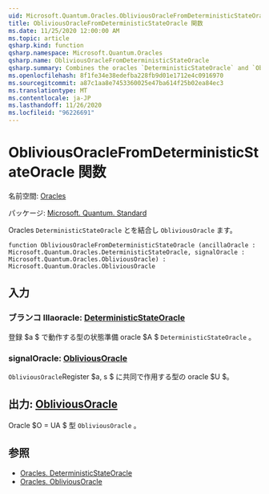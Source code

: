 ```yaml
---
uid: Microsoft.Quantum.Oracles.ObliviousOracleFromDeterministicStateOracle
title: ObliviousOracleFromDeterministicStateOracle 関数
ms.date: 11/25/2020 12:00:00 AM
ms.topic: article
qsharp.kind: function
qsharp.namespace: Microsoft.Quantum.Oracles
qsharp.name: ObliviousOracleFromDeterministicStateOracle
qsharp.summary: Combines the oracles `DeterministicStateOracle` and `ObliviousOracle`.
ms.openlocfilehash: 8f1fe34e38edefba228fb9d01e1712e4c0916970
ms.sourcegitcommit: a87c1aa8e7453360025e47ba614f25b02ea84ec3
ms.translationtype: MT
ms.contentlocale: ja-JP
ms.lasthandoff: 11/26/2020
ms.locfileid: "96226691"
---
```

# <a name="obliviousoraclefromdeterministicstateoracle-function"></a>ObliviousOracleFromDeterministicStateOracle 関数

名前空間: [Oracles](xref:Microsoft.Quantum.Oracles)

パッケージ: [Microsoft. Quantum. Standard](https://nuget.org/packages/Microsoft.Quantum.Standard)


Oracles `DeterministicStateOracle` とを結合し `ObliviousOracle` ます。

```qsharp
function ObliviousOracleFromDeterministicStateOracle (ancillaOracle : Microsoft.Quantum.Oracles.DeterministicStateOracle, signalOracle : Microsoft.Quantum.Oracles.ObliviousOracle) : Microsoft.Quantum.Oracles.ObliviousOracle
```


## <a name="input"></a>入力

### <a name="ancillaoracle--deterministicstateoracle"></a>ブランコ Illaoracle: [DeterministicStateOracle](xref:Microsoft.Quantum.Oracles.DeterministicStateOracle)

登録 $a $ で動作する型の状態準備 oracle $A $ `DeterministicStateOracle` 。


### <a name="signaloracle--obliviousoracle"></a>signalOracle: [ObliviousOracle](xref:Microsoft.Quantum.Oracles.ObliviousOracle)

`ObliviousOracle`Register $a, s $ に共同で作用する型の oracle $U $。



## <a name="output--obliviousoracle"></a>出力: [ObliviousOracle](xref:Microsoft.Quantum.Oracles.ObliviousOracle)

Oracle $O = UA $ 型 `ObliviousOracle` 。

## <a name="see-also"></a>参照

- [Oracles. DeterministicStateOracle](xref:Microsoft.Quantum.Oracles.DeterministicStateOracle)
- [Oracles. ObliviousOracle](xref:Microsoft.Quantum.Oracles.ObliviousOracle)